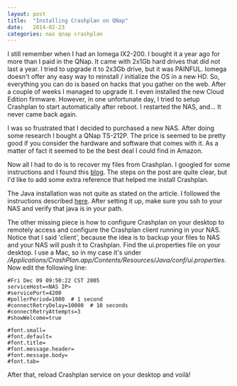 ```yaml
---
layout: post
title:  "Installing Crashplan on QNap"
date:   2014-02-23
categories: nas qnap crashplan
---
```


I still remember when I had an Iomega IX2-200. I bought it a year ago for more than I paid in the QNap. It came with 2x1Gb hard drives that did not last a year. I tried to upgrade it to 2x3Gb drive, but it was PAINFUL. Iomega doesn't offer any easy way to reinstall / initialize the OS in a new HD. So, everything you can do is based on hacks that you gather on the web. After a couple of weeks I managed to upgrade it. I even installed the new Cloud Edition firmware. However, in one unfortunate day, I tried to setup Crashplan to start automatically after reboot. I restarted the NAS, and... It never came back again. 

I was so frustrated that I decided to purchased a new NAS. After doing some research I bought a QNap TS-212P. The price is seemed to be pretty good if you consider the hardware and software that comes with it. As a matter of fact it seemed to be the best deal I could find in Amazon. 

Now all I had to do is to recover my files from Crashplan. I googled for some instructions and I found this [blog](http://orawik.blogspot.com/2012/08/set-up-crashplan-on-qnap-nas-using-qpkg.html). The steps on the post are quite clear, but I'd like to add some extra reference that helped me install Crashplan.

The Java installation was not quite as stated on the article. I followed the instructions described [here](http://wiki.qnap.com/wiki/Category:JavaRuntimeEnviroment). After setting it up, make sure you ssh to your NAS and verify that java is in your path. 

The other missing piece is how to configure Crashplan on your desktop to remotely access and configure the Crashplan client running in your NAS. Notice that I said 'client', because the idea is to backup your files to NAS and your NAS will push it to Crashplan. Find the ui.properties file on your desktop. I use a Mac, so in my case it's under _/Applications/CrashPlan.app/Contents/Resources/Java/conf/ui.properties_. Now edit the following line:

```shell
#Fri Dec 09 09:50:22 CST 2005
serviceHost=<NAS IP>
#servicePort=4200
#pollerPeriod=1000  # 1 second
#connectRetryDelay=10000  # 10 seconds
#connectRetryAttempts=3
#showWelcome=true

#font.small=
#font.default=
#font.title=
#font.message.header=
#font.message.body=
#font.tab=
```

After that, reload Crashplan service on your desktop and voilà!